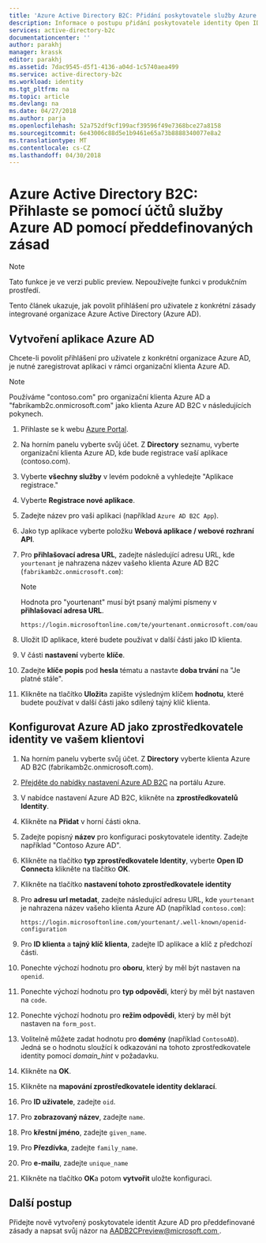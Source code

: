 ```yaml
---
title: 'Azure Active Directory B2C: Přidání poskytovatele služby Azure AD pomocí předdefinovaných zásad | Microsoft Docs'
description: Informace o postupu přidání poskytovatele identity Open ID Connect (Azure AD)
services: active-directory-b2c
documentationcenter: ''
author: parakhj
manager: krassk
editor: parakhj
ms.assetid: 7dac9545-d5f1-4136-a04d-1c5740aea499
ms.service: active-directory-b2c
ms.workload: identity
ms.tgt_pltfrm: na
ms.topic: article
ms.devlang: na
ms.date: 04/27/2018
ms.author: parja
ms.openlocfilehash: 52a752df9cf199acf39596f49e7368bce27a8158
ms.sourcegitcommit: 6e43006c88d5e1b9461e65a73b8888340077e8a2
ms.translationtype: MT
ms.contentlocale: cs-CZ
ms.lasthandoff: 04/30/2018
---
```

# <a name="azure-active-directory-b2c-sign-in-using-azure-ad-accounts-through-a-built-in-policy"></a>Azure Active Directory B2C: Přihlaste se pomocí účtů služby Azure AD pomocí předdefinovaných zásad

>[!NOTE]
> Tato funkce je ve verzi public preview. Nepoužívejte funkci v produkčním prostředí.

Tento článek ukazuje, jak povolit přihlášení pro uživatele z konkrétní zásady integrované organizace Azure Active Directory (Azure AD).

## <a name="create-an-azure-ad-app"></a>Vytvoření aplikace Azure AD

Chcete-li povolit přihlášení pro uživatele z konkrétní organizace Azure AD, je nutné zaregistrovat aplikaci v rámci organizační klienta Azure AD.

>[!NOTE]
> Používáme "contoso.com" pro organizační klienta Azure AD a "fabrikamb2c.onmicrosoft.com" jako klienta Azure AD B2C v následujících pokynech.

1. Přihlaste se k webu [Azure Portal](https://portal.azure.com).
1. Na horním panelu vyberte svůj účet. Z **Directory** seznamu, vyberte organizační klienta Azure AD, kde bude registrace vaší aplikace (contoso.com).
1. Vyberte **všechny služby** v levém podokně a vyhledejte "Aplikace registrace."
1. Vyberte **Registrace nové aplikace**.
1. Zadejte název pro vaši aplikaci (například `Azure AD B2C App`).
1. Jako typ aplikace vyberte položku **Webová aplikace / webové rozhraní API**.
1. Pro **přihlašovací adresa URL**, zadejte následující adresu URL, kde `yourtenant` je nahrazena název vašeho klienta Azure AD B2C (`fabrikamb2c.onmicrosoft.com`):

    >[!NOTE]
    >Hodnota pro "yourtenant" musí být psaný malými písmeny v **přihlašovací adresa URL**.

    ```Console
    https://login.microsoftonline.com/te/yourtenant.onmicrosoft.com/oauth2/authresp
    ```

1. Uložit ID aplikace, které budete používat v další části jako ID klienta.
1. V části **nastavení** vyberte **klíče**.
1. Zadejte **klíče popis** pod **hesla** tématu a nastavte **doba trvání** na "Je platné stále". 
1. Klikněte na tlačítko **Uložit**a zapište výsledným klíčem **hodnotu**, které budete používat v další části jako sdílený tajný klíč klienta.

## <a name="configure-azure-ad-as-an-identity-provider-in-your-tenant"></a>Konfigurovat Azure AD jako zprostředkovatele identity ve vašem klientovi

1. Na horním panelu vyberte svůj účet. Z **Directory** vyberte klienta Azure AD B2C (fabrikamb2c.onmicrosoft.com).
1. [Přejděte do nabídky nastavení Azure AD B2C](active-directory-b2c-app-registration.md#navigate-to-b2c-settings) na portálu Azure.
1. V nabídce nastavení Azure AD B2C, klikněte na **zprostředkovatelů Identity**.
1. Klikněte na **Přidat** v horní části okna.
1. Zadejte popisný **název** pro konfiguraci poskytovatele identity. Zadejte například "Contoso Azure AD".
1. Klikněte na tlačítko **typ zprostředkovatele Identity**, vyberte **Open ID Connect**a klikněte na tlačítko **OK**.
1. Klikněte na tlačítko **nastavení tohoto zprostředkovatele identity**
1. Pro **adresu url metadat**, zadejte následující adresu URL, kde `yourtenant` je nahrazena název vašeho klienta Azure AD (například `contoso.com`):

    ```Console
    https://login.microsoftonline.com/yourtenant/.well-known/openid-configuration
    ```
1. Pro **ID klienta** a **tajný klíč klienta**, zadejte ID aplikace a klíč z předchozí části.
1. Ponechte výchozí hodnotu pro **oboru**, který by měl být nastaven na `openid`.
1. Ponechte výchozí hodnotu pro **typ odpovědi**, který by měl být nastaven na `code`.
1. Ponechte výchozí hodnotu pro **režim odpovědi**, který by měl být nastaven na `form_post`.
1. Volitelně můžete zadat hodnotu pro **domény** (například `ContosoAD`). Jedná se o hodnotu sloužící k odkazování na tohoto zprostředkovatele identity pomocí *domain_hint* v požadavku. 
1. Klikněte na **OK**.
1. Klikněte na **mapování zprostředkovatele identity deklarací**.
1. Pro **ID uživatele**, zadejte `oid`.
1. Pro **zobrazovaný název**, zadejte `name`.
1. Pro **křestní jméno**, zadejte `given_name`.
1. Pro **Přezdívka**, zadejte `family_name`.
1. Pro **e-mailu**, zadejte `unique_name`
1. Klikněte na tlačítko **OK**a potom **vytvořit** uložte konfiguraci.

## <a name="next-steps"></a>Další postup

Přidejte nově vytvořený poskytovatele identit Azure AD pro předdefinované zásady a napsat svůj názor na [ AADB2CPreview@microsoft.com ](mailto:AADB2CPreview@microsoft.com).
